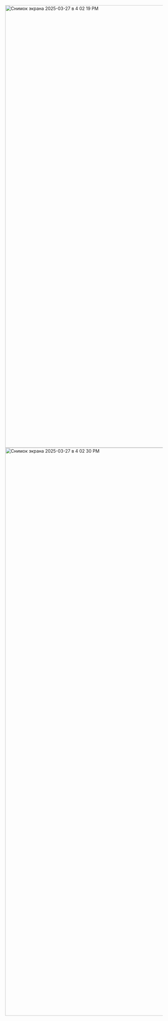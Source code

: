 <img width="1414" alt="Снимок экрана 2025-03-27 в 4 02 19 PM" src="https://github.com/user-attachments/assets/e638381c-5be4-4ee9-8ee7-cca6bdc0a186" />
<img width="1815" alt="Снимок экрана 2025-03-27 в 4 02 30 PM" src="https://github.com/user-attachments/assets/302f9a81-f9bd-4200-828f-bb34834fd71f" />
